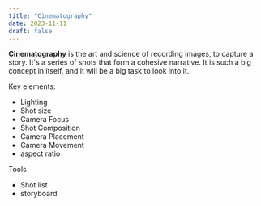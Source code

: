 ```yaml
---
title: "Cinematography"
date: 2023-11-11
draft: false
---
```

**Cinematography** is the art and science of recording images,
to capture a story.
It's a series of shots that form a cohesive narrative.
It is such a big concept in itself,
and it will be a big task to look into it.

Key elements:
- Lighting
- Shot size
- Camera Focus
- Shot Composition
- Camera Placement
- Camera Movement
- aspect ratio

Tools
- Shot list
- storyboard
